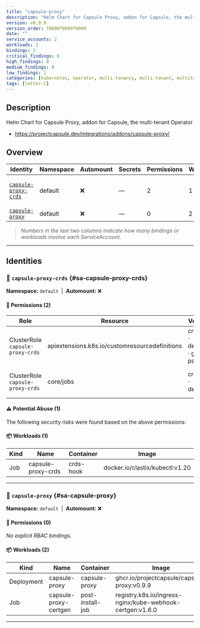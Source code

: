```yaml
---
title: "capsule-proxy"
description: "Helm Chart for Capsule Proxy, addon for Capsule, the multi-tenant Operator"
version: v0.9.9
version_order: f0000f0009f0009
date: ""
service_accounts: 2
workloads: 2
bindings: 2
critical_findings: 0
high_findings: 0
medium_findings: 0
low_findings: 2
categories: [kubernetes, operator, multi-tenancy, multi-tenant, multitenancy, multitenant, namespace, proxy]
tags: [letter-C]
---
```


## Description

Helm Chart for Capsule Proxy, addon for Capsule, the multi-tenant Operator

- https://projectcapsule.dev/integrations/addons/capsule-proxy/

## Overview

| Identity                                       | Namespace | Automount | Secrets | Permissions | Workloads | Risk               |
| ---------------------------------------------- | --------- | --------- | ------- | ----------- | --------- | ------------------ |
| [`capsule-proxy-crds`](#sa-capsule-proxy-crds) | default   | ❌        | —       | 2           | 1         | {{< risk "Low" >}} |
| [`capsule-proxy`](#sa-capsule-proxy)           | default   | ❌        | —       | 0           | 2         | —                  |

> _Numbers in the last two columns indicate how many bindings or workloads involve each ServiceAccount._

---

## Identities

### 🤖 `capsule-proxy-crds` {#sa-capsule-proxy-crds}

**Namespace:** `default`  |  **Automount:** ❌

#### 🔑 Permissions (2)

| Role                             | Resource                                       | Verbs                         | Risk             | Tags |
| -------------------------------- | ---------------------------------------------- | ----------------------------- | ---------------- | ---- |
| ClusterRole `capsule-proxy-crds` | apiextensions.k8s.io/customresourcedefinitions | create · delete · get · patch | {{< risk Low >}} |      |
| ClusterRole `capsule-proxy-crds` | core/jobs                                      | create · delete               | {{< risk Low >}} |      |

#### ⚠️ Potential Abuse (1)

The following security risks were found based on the above permissions:

#### 📦 Workloads (1)

| Kind | Name               | Container | Image                           |
| ---- | ------------------ | --------- | ------------------------------- |
| Job  | capsule-proxy-crds | crds-hook | docker.io/clastix/kubectl:v1.20 |

---

### 🤖 `capsule-proxy` {#sa-capsule-proxy}

**Namespace:** `default`  |  **Automount:** ❌

#### 🔑 Permissions (0)

_No explicit RBAC bindings._

#### 📦 Workloads (2)

| Kind       | Name                  | Container        | Image                                                     |
| ---------- | --------------------- | ---------------- | --------------------------------------------------------- |
| Deployment | capsule-proxy         | capsule-proxy    | ghcr.io/projectcapsule/capsule-proxy:v0.9.9               |
| Job        | capsule-proxy-certgen | post-install-job | registry.k8s.io/ingress-nginx/kube-webhook-certgen:v1.6.0 |

---
